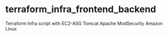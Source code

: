 # terraform_infra_frontend_backend
Terraform Infra script with EC2-ASG Tomcat Apache ModSecurity Amazon Linux

